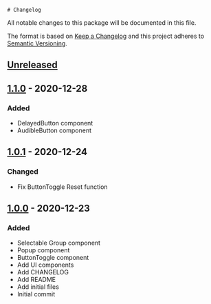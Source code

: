 	# Changelog
All notable changes to this package will be documented in this file.

The format is based on [Keep a Changelog](http://keepachangelog.com/en/1.0.0/)
and this project adheres to [Semantic Versioning](http://semver.org/spec/v2.0.0.html).

## [Unreleased]

## [1.1.0] - 2020-12-28
### Added
- DelayedButton component
- AudibleButton component

## [1.0.1] - 2020-12-24
### Changed
- Fix ButtonToggle Reset function

## [1.0.0] - 2020-12-23
### Added
- Selectable Group component
- Popup component
- ButtonToggle component
- Add UI components
- Add CHANGELOG
- Add README
- Add initial files
- Initial commit

[Unreleased]: https://bitbucket.org/nostgameteam/ui/branches/compare/master%0D1.1.0
[1.1.0]: https://bitbucket.org/nostgameteam/ui/src/1.1.0/
[1.0.1]: https://bitbucket.org/nostgameteam/ui/src/1.0.1/
[1.0.0]: https://bitbucket.org/nostgameteam/ui/src/1.0.0/